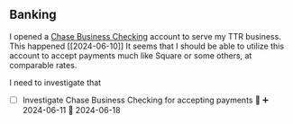 ## Banking
I opened a [Chase Business Checking](https://chase.com) account to serve my TTR business.  This happened [[2024-06-10]]
It seems that I should be able to utilize this account to accept payments much like Square or some others, at comparable rates.

I need to investigate that
- [ ] Investigate Chase Business Checking for accepting payments 🔼 ➕ 2024-06-11 📅 2024-06-18